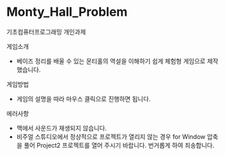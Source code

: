# Monty_Hall_Problem
기초컴퓨터프로그래밍 개인과제

게임소개
- 베이즈 정리를 배울 수 있는 몬티홀의 역설을 이해하기 쉽게 체험형 게임으로 제작했습니다.


게임방법
- 게임의 설명을 따라 마우스 클릭으로 진행하면 됩니다.


에러사항
- 맥에서 사운드가 재생되지 않습니다.
- 비주얼 스튜디오에서 정상적으로 프로젝트가 열리지 않는 경우 for Window 압축을 풀어 Project2 프로젝트를 열어 주시기 바랍니다. 번거롭게 하여 죄송합니다.


